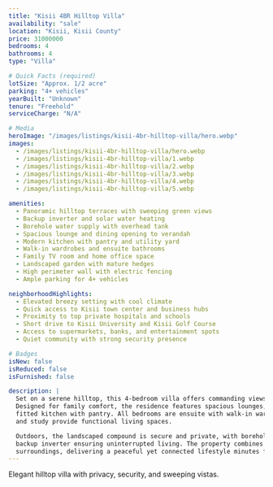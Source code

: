 ```yaml
---
title: "Kisii 4BR Hilltop Villa"
availability: "sale"
location: "Kisii, Kisii County"
price: 31000000
bedrooms: 4
bathrooms: 4
type: "Villa"

# Quick Facts (required)
lotSize: "Approx. 1/2 acre"
parking: "4+ vehicles"
yearBuilt: "Unknown"
tenure: "Freehold"
serviceCharge: "N/A"

# Media
heroImage: "/images/listings/kisii-4br-hilltop-villa/hero.webp"
images:
  - /images/listings/kisii-4br-hilltop-villa/hero.webp
  - /images/listings/kisii-4br-hilltop-villa/1.webp
  - /images/listings/kisii-4br-hilltop-villa/2.webp
  - /images/listings/kisii-4br-hilltop-villa/3.webp
  - /images/listings/kisii-4br-hilltop-villa/4.webp
  - /images/listings/kisii-4br-hilltop-villa/5.webp

amenities:
  - Panoramic hilltop terraces with sweeping green views
  - Backup inverter and solar water heating
  - Borehole water supply with overhead tank
  - Spacious lounge and dining opening to verandah
  - Modern kitchen with pantry and utility yard
  - Walk-in wardrobes and ensuite bathrooms
  - Family TV room and home office space
  - Landscaped garden with mature hedges
  - High perimeter wall with electric fencing
  - Ample parking for 4+ vehicles

neighborhoodHighlights:
  - Elevated breezy setting with cool climate
  - Quick access to Kisii town center and business hubs
  - Proximity to top private hospitals and schools
  - Short drive to Kisii University and Kisii Golf Course
  - Access to supermarkets, banks, and entertainment spots
  - Quiet community with strong security presence

# Badges
isNew: false
isReduced: false
isFurnished: false

description: |
  Set on a serene hilltop, this 4-bedroom villa offers commanding views over Kisii’s lush landscape. 
  Designed for family comfort, the residence features spacious lounges, wide terraces, and a fully 
  fitted kitchen with pantry. All bedrooms are ensuite with walk-in wardrobes, while a family TV room 
  and study provide functional living spaces.  

  Outdoors, the landscaped compound is secure and private, with borehole water, solar heating, and a 
  backup inverter ensuring uninterrupted living. The property combines modern finishes with natural 
  surroundings, delivering a peaceful yet connected lifestyle minutes from Kisii town.  
---
```

Elegant hilltop villa with privacy, security, and sweeping vistas.
